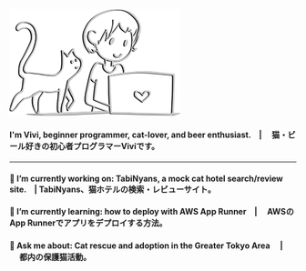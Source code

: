<img src="github2.png">

####  I'm Vivi, beginner programmer, cat-lover, and beer enthusiast.　|  　猫・ビール好きの初心者プログラマーViviです。

---------

####  🔭 I’m currently working on: TabiNyans, a mock cat hotel search/review site.　|  TabiNyans、猫ホテルの検索・レビューサイト。

#### 🌱 I’m currently learning: how to deploy with AWS App Runner　| 　AWSのApp Runnerでアプリをデプロイする方法。

#### 💬 Ask me about: Cat rescue and adoption in the Greater Tokyo Area 　| 　 都内の保護猫活動。

<!--
**vivi-and-tea/vivi-and-tea** is a ✨ _special_ ✨ repository because its `README.md` (this file) appears on your GitHub profile.

Here are some ideas to get you started:

- 🔭 I’m currently working on ...
- 🌱 I’m currently learning ...
- 👯 I’m looking to collaborate on ...
- 🤔 I’m looking for help with ...
- 💬 Ask me about ...
- 📫 How to reach me: ...
- 😄 Pronouns: ...
- ⚡ Fun fact: ...
-->
